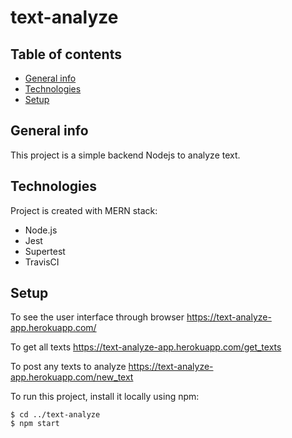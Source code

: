 # text-analyze
## Table of contents
* [General info](#general-info)
* [Technologies](#technologies)
* [Setup](#setup)

## General info
This project is a simple backend Nodejs to analyze text.

## Technologies
Project is created with MERN stack:
* Node.js
* Jest
* Supertest
* TravisCI 

## Setup
To see the user interface through browser https://text-analyze-app.herokuapp.com/

To get all texts https://text-analyze-app.herokuapp.com/get_texts

To post any texts to analyze https://text-analyze-app.herokuapp.com/new_text

To run this project, install it locally using npm:

```
$ cd ../text-analyze
$ npm start
